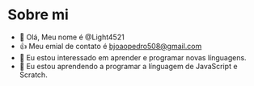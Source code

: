 # Sobre mi

- 👋 Olá, Meu nome é @Light4521
- 👍 Meu emial de contato é bjoaopedro508@gmail.com
- 👀 Eu estou interessado em aprender e programar novas línguagens.
- 🌱 Eu estou aprendendo a programar a línguagem de JavaScript e Scratch.


<!---
Light4521/Light4521 is a ✨ special ✨ repository because its `README.md` (this file) appears on your GitHub profile.
You can click the Preview link to take a look at your changes.
--->
